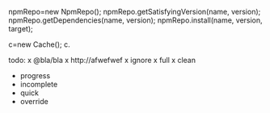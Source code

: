npmRepo=new NpmRepo();
npmRepo.getSatisfyingVersion(name, version);
npmRepo.getDependencies(name, version);
npmRepo.install(name, version, target);


c=new Cache();
c.

todo:
 x @bla/bla
 x http://afwefwef
 x ignore
 x full
 x clean

 - progress
 - incomplete
 - quick
 - override
